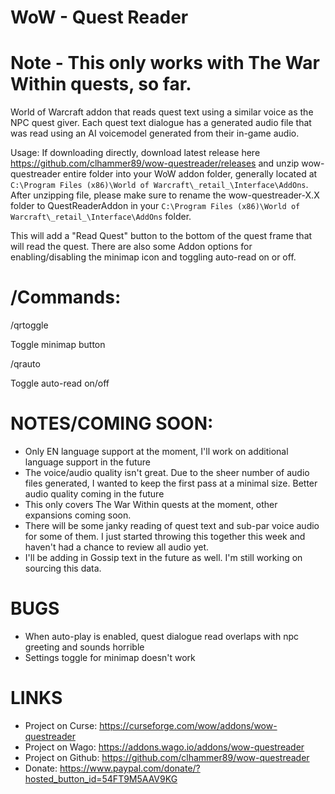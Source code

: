 # WoW - Quest Reader

# Note - This only works with The War Within quests, so far.
World of Warcraft addon that reads quest text using a similar voice as the NPC quest giver. Each quest text dialogue has a generated audio file that was read using an AI voicemodel generated from their in-game audio.

Usage:
If downloading directly, download latest release here https://github.com/clhammer89/wow-questreader/releases and unzip wow-questreader entire folder into your WoW addon folder, generally located at `C:\Program Files (x86)\World of Warcraft\_retail_\Interface\AddOns`. After unzipping file, please make sure to rename the wow-questreader-X.X folder to QuestReaderAddon in your `C:\Program Files (x86)\World of Warcraft\_retail_\Interface\AddOns` folder.

This will add a "Read Quest" button to the bottom of the quest frame that will read the quest. There are also some Addon options for enabling/disabling the minimap icon and toggling auto-read on or off.

# /Commands:

/qrtoggle

Toggle minimap button

/qrauto

Toggle auto-read on/off


# NOTES/COMING SOON:
 - Only EN language support at the moment, I'll work on additional language support in the future
 - The voice/audio quality isn't great. Due to the sheer number of audio files generated, I wanted to keep the first pass at a minimal size. Better audio quality coming in the future
 - This only covers The War Within quests at the moment, other expansions coming soon.
 - There will be some janky reading of quest text and sub-par voice audio for some of them. I just started throwing this together this week and haven't had a chance to review all audio yet.
 - I'll be adding in Gossip text in the future as well. I'm still working on sourcing this data.


# BUGS
- When auto-play is enabled, quest dialogue read overlaps with npc greeting and sounds horrible
- Settings toggle for minimap doesn't work

# LINKS
 - Project on Curse: https://curseforge.com/wow/addons/wow-questreader
 - Project on Wago: https://addons.wago.io/addons/wow-questreader
 - Project on Github: https://github.com/clhammer89/wow-questreader
 - Donate: https://www.paypal.com/donate/?hosted_button_id=54FT9M5AAV9KG